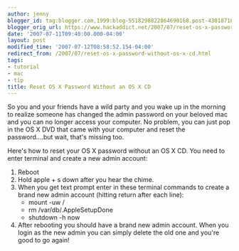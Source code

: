 ```yaml
---
author: jenny
blogger_id: tag:blogger.com,1999:blog-5518298822864690168.post-4301871854065942977
blogger_orig_url: https://www.hackaddict.net/2007/07/reset-os-x-password-without-os-x-cd.html
date: '2007-07-11T09:40:00.000-04:00'
layout: post
modified_time: '2007-07-12T08:58:52.154-04:00'
redirect_from: /2007/07/reset-os-x-password-without-os-x-cd.html
tags:
- tutorial
- mac
- tip
title: Reset OS X Password Without an OS X CD
---
```


So you and your friends have a wild party and you wake up in the morning to realize someone has changed the admin password on your beloved mac and you can no longer access your computer.  No problem, you can just pop in the OS X DVD that came with your computer and reset the password....but wait, that's missing too.



Here's how to reset your OS X password without an OS X CD.  You need to enter terminal and create a new admin account:

<ol> 
<li>Reboot

 </li>
 
<li>Hold apple + s down after you hear the chime.

 </li>
 
<li>When you get text prompt enter in these terminal commands to create a brand new admin account (hitting return after each line):

 

<ul> 
<li>mount -uw / </li>
 
<li>rm /var/db/.AppleSetupDone </li>
 
<li>shutdown -h now </li>
</ul> </li>
 
<li>After rebooting you should have a brand new admin account.  When you login as the new admin you can simply delete the old one and you're good to go again!

 </li>
</ol>
